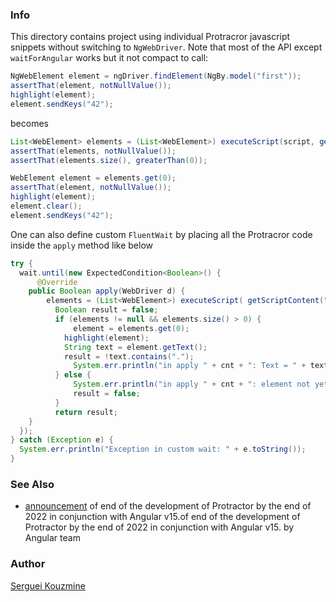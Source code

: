 ### Info

This directory contains project using individual Protracror javascript snippets without switching to `NgWebDriver`. Note that most of the API except `waitForAngular` works but it not compact to call:
```java
NgWebElement element = ngDriver.findElement(NgBy.model("first"));
assertThat(element, notNullValue());
highlight(element);
element.sendKeys("42");
```
becomes
```java
List<WebElement> elements = (List<WebElement>) executeScript(script, getScriptContent("model.js"), "first", null);
assertThat(elements, notNullValue());
assertThat(elements.size(), greaterThan(0));

WebElement element = elements.get(0);
assertThat(element, notNullValue());
highlight(element);
element.clear();
element.sendKeys("42");
```
One can also define custom `FluentWait` by placing all the Protracror code inside the `apply` method like below
```java
try {
  wait.until(new ExpectedCondition<Boolean>() {
	  @Override
  	public Boolean apply(WebDriver d) {
	  	elements = (List<WebElement>) executeScript( getScriptContent("binding.js"), null, "latest", null);
		  Boolean result = false;
		  if (elements != null && elements.size() > 0) {
			  element = elements.get(0);
		  	highlight(element);
	  		String text = element.getText();
		  	result = !text.contains(".");
			  System.err.println("in apply " + cnt + ": Text = " + text + "\nresult = " + result.toString());
		  } else {
			  System.err.println("in apply " + cnt + ": element not yet found");
			  result = false;
		  }
		  return result;
  	}
  });
} catch (Exception e) {
  System.err.println("Exception in custom wait: " + e.toString());
}
```

### See Also
   * [announcement](https://github.com/angular/protractor/issues/5502) of end of the development of Protractor by the end of 2022 in conjunction with Angular v15.of end of the development of Protractor by the end of 2022 in conjunction with Angular v15. by Angular team 
### Author
[Serguei Kouzmine](kouzmine_serguei@yahoo.com)

